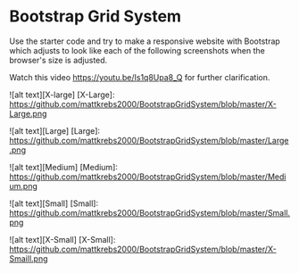# Bootstrap Grid System

Use the starter code and try to make a responsive website with Bootstrap which adjusts to look like each of the following screenshots when the browser's size is adjusted.

Watch this video https://youtu.be/Is1q8Upa8_Q for further clarification. 

![alt text][X-large]
[X-Large]: https://github.com/mattkrebs2000/BootstrapGridSystem/blob/master/X-Large.png

![alt text][Large]
[Large]: https://github.com/mattkrebs2000/BootstrapGridSystem/blob/master/Large.png

![alt text][Medium]
[Medium]: https://github.com/mattkrebs2000/BootstrapGridSystem/blob/master/Medium.png

![alt text][Small]
[Small]: https://github.com/mattkrebs2000/BootstrapGridSystem/blob/master/Small.png

![alt text][X-Small]
[X-Small]: https://github.com/mattkrebs2000/BootstrapGridSystem/blob/master/X-Smaill.png